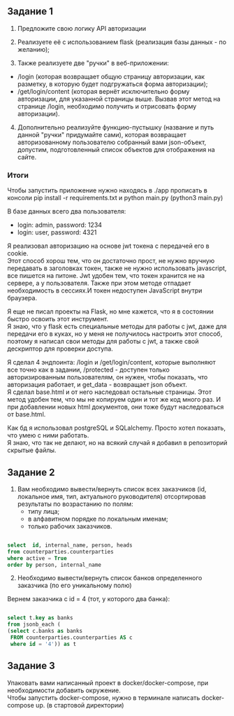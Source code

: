 ## Задание 1

1. Предложите свою логику API авторизации 

2. Реализуете её с использованием flask (реализация базы данных - по желанию);

3. Также реализуете две "ручки" в веб-приложении:

- /login (которая возвращает общую страницу авторизации, как разметку, в которую будет подгружаться форма авторизации);
- /get/login/content (которая вернёт исключительно форму авторизации, для указанной страницы выше. Вызвав этот метод на странице /login, необходимо получить и отрисовать форму авторизации).

4. Дополнительно реализуйте функцию-пустышку (название и путь данной "ручки" придумайте сами), которая возвращает авторизованному пользователю собранный вами json-объект, допустим, подготовленный список объектов для отображения на сайте.

### Итоги

Чтобы запустить приложение нужно находясь в ./app прописать в консоли pip install -r requirements.txt и python main.py (python3 main.py)<br>

В базе данных всего два пользователя: <br>
* login: admin, password: 1234
* login: user, password: 4321

Я реализовал авторизацию на основе jwt токена с передачей его в cookie.<br>
Этот способ хорош тем, что он достаточно прост, не нужно вручную передавать в заголовках токен, также не нужно использовать javascript, все пишется на питоне. Jwt удобен тем, что токен хранится не на сервере, а у пользователя.
Также при этом методе отпадает необходимость в сессиях.И токен недоступен JavaScript внутри браузера.<br>

Я еще не писал проекты на Flask, но мне кажется, что я в состоянии быстро освоить этот инструмент.<br>
Я знаю, что у flask есть специальные методы для работы с jwt, даже для передачи его в куках, но у меня не получилось настроить этот способ, поэтому я написал свои методы для работы с jwt, а также свой дескриптор для проверки доступа.<br>

Я сделал 4 эндпоинта: /login и /get/login/content, которые выполняют все точно как в задании, /protected - доступен только авторизированным пользователям, он нужен, чтобы показать, что авторизация работает, и get_data - возвращает json объект.<br>
Я сделал base.html и от него наследовал остальные страницы. Этот метод удобен тем, что мы не копируем один и тот же код много раз. И при добавлении новых html документов, они тоже будут наследоваться от base.html. <br>

Как бд я использовал postgreSQL и SQLalchemy. Просто хотел показать, что умею с ними работать.<br>
Я знаю, что так не делают, но на всякий случай я добавил в репозиторий скрытые файлы.<br>


## Задание 2
1. Вам необходимо вывести/вернуть список всех заказчиков (id, локальное имя, тип, актуального руководителя) отсортировав результаты по возрастанию по полям:
   - типу лица;
   - в алфавитном порядке по локальным именам;
   - только рабочих заказчиков.

```sql

select  id, internal_name, person, heads 
from counterparties.counterparties
where active = True
order by person, internal_name

```

2. Необходимо вывести/вернуть список банков определенного заказчика (по его уникальному полю)

Вернем заказчика с id = 4 (тот, у которого два банка): <br>

``` sql

select t.key as banks  
from jsonb_each (
(select c.banks as banks  
 FROM counterparties.counterparties AS c
 where id = '4')) as t

```

## Задание 3
Упаковать вами написанный проект в docker/docker-compose, при необходимости добавить окружение.<br>
Чтобы запустить docker-compose, нужно в терминале написать docker-compose up. (в стартовой директории)<br>
